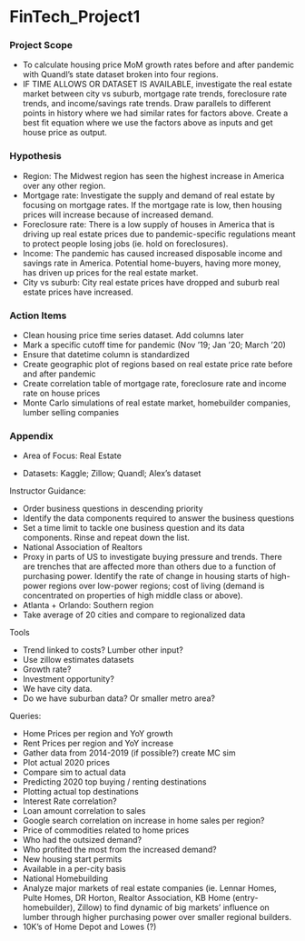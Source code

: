 # FinTech_Project1

### Project Scope
- To calculate housing price MoM growth rates before and after pandemic with Quandl’s state dataset broken into four regions. 
- IF TIME ALLOWS OR DATASET IS AVAILABLE, investigate the real estate market between city vs suburb, mortgage rate trends, foreclosure rate trends, and income/savings rate trends. Draw parallels to different points in history where we had similar rates for factors above. Create a best fit equation where we use the factors above as inputs and get house price as output.  

### Hypothesis
- Region: The Midwest region has seen the highest increase in America over any other region. 
- Mortgage rate: Investigate the supply and demand of real estate by focusing on mortgage rates. If the mortgage rate is low, then housing prices will increase because of increased demand. 
- Foreclosure rate: There is a low supply of houses in America that is driving up real estate prices due to pandemic-specific regulations meant to protect people losing jobs (ie. hold on foreclosures). 
- Income: The pandemic has caused increased disposable income and savings rate in America. Potential home-buyers, having more money, has driven up prices for the real estate market. 
- City vs suburb: City real estate prices have dropped and suburb real estate prices have increased.

### Action Items
- Clean housing price time series dataset. Add columns later
- Mark a specific cutoff time for pandemic (Nov ’19; Jan ’20; March ’20)
- Ensure that datetime column is standardized
- Create geographic plot of regions based on real estate price rate before and after pandemic
- Create correlation table of mortgage rate, foreclosure rate and income rate on house prices
- Monte Carlo simulations of real estate market, homebuilder companies, lumber selling companies

### Appendix

- Area of Focus: Real Estate 

- Datasets: Kaggle; Zillow; Quandl; Alex’s dataset

Instructor Guidance:
- Order business questions in descending priority
- Identify the data components required to answer the business questions 
- Set a time limit to tackle one business question and its data components. Rinse and repeat down the list. 
- National Association of Realtors
- Proxy in parts of US to investigate buying pressure and trends. There are trenches that are affected more than others due to a function of purchasing power. Identify the rate of change in housing starts of high-power regions over low-power regions; cost of living (demand is concentrated on properties of high middle class or above).
- Atlanta + Orlando: Southern region 
- Take average of 20 cities and compare to regionalized data

Tools
- Trend linked to costs? Lumber other input? 
- Use zillow estimates datasets
- Growth rate? 
- Investment opportunity? 
- We have city data.
- Do we have suburban data? Or smaller metro area?  

Queries:
- Home Prices per region and YoY growth
- Rent Prices per region and YoY increase
- Gather data from 2014-2019 (if possible?) create MC sim
- Plot actual 2020 prices
- Compare sim to actual data
- Predicting 2020 top buying / renting destinations
- Plotting actual top destinations
- Interest Rate correlation?
- Loan amount correlation to sales
- Google search correlation on increase in home sales per region?
- Price of commodities related to home prices
- Who had the outsized demand? 
- Who profited the most from the increased demand? 
- New housing start permits
- Available in a per-city basis
- National Homebuilding 
- Analyze major markets of real estate companies (ie. Lennar Homes, Pulte Homes, DR Horton, Realtor Association, KB Home (entry-homebuilder), Zillow) to find dynamic of big markets’ influence on lumber through higher purchasing power over smaller regional builders. 
- 10K’s of Home Depot and Lowes (?)




